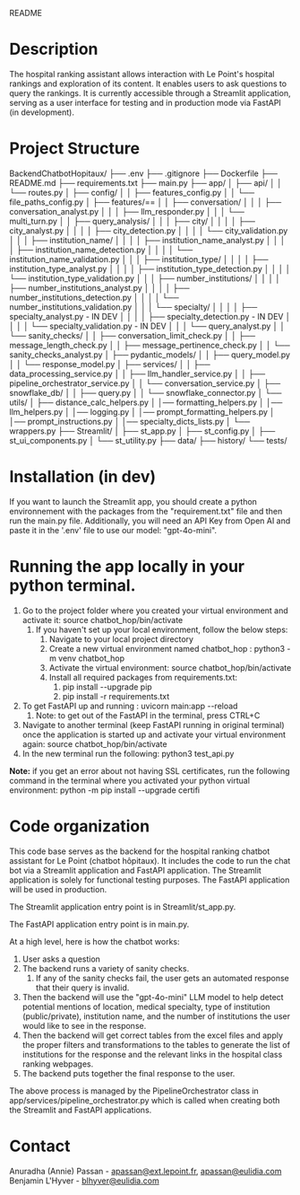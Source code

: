 README

# Description
The hospital ranking assistant allows interaction with Le Point's hospital rankings and exploration of its content. It enables users to ask questions to query the rankings. It is currently accessible through a Streamlit application, serving as a user interface for testing and in production mode via FastAPI (in development).

# Project Structure

BackendChatbotHopitaux/
├── .env
├── .gitignore
├── Dockerfile
├── README.md
├── requirements.txt
├── main.py
├── app/
│   ├── api/
│   │   └── routes.py
│   ├── config/
│   │   ├── features_config.py
│   │   └── file_paths_config.py
│   ├── features/==
│   │   ├── conversation/
│   │   │  ├── conversation_analyst.py
│   │   │  ├── llm_responder.py
│   │   │  └── multi_turn.py
│   │   ├── query_analysis/
│   │   │  ├── city/
│   │   │  │   ├── city_analyst.py
│   │   │  │   ├── city_detection.py
│   │   │  │   └── city_validation.py
│   │   │  ├── institution_name/
│   │   │  │   ├── institution_name_analyst.py
│   │   │  │   ├── institution_name_detection.py
│   │   │  │   └── institution_name_validation.py
│   │   │  ├── institution_type/
│   │   │  │   ├── institution_type_analyst.py
│   │   │  │   ├── institution_type_detection.py
│   │   │  │   └── institution_type_validation.py
│   │   │  ├── number_institutions/
│   │   │  │   ├── number_institutions_analyst.py
│   │   │  │   ├── number_institutions_detection.py
│   │   │  │   └── number_institutions_validation.py
│   │   │  └── specialty/
│   │   │  │   ├── specialty_analyst.py - IN DEV
│   │   │  │   ├── specialty_detection.py - IN DEV
│   │   │  │   └── specialty_validation.py - IN DEV
│   │   │  └── query_analyst.py
│   │   └── sanity_checks/
│   │      ├── conversation_limit_check.py
│   │      ├── message_length_check.py
│   │      ├── message_pertinence_check.py
│   │      └── sanity_checks_analyst.py
│   ├── pydantic_models/
│   │   ├── query_model.py
│   │   └── response_model.py
│   ├── services/
│   │   ├── data_processing_service.py
│   │   ├── llm_handler_service.py
│   │   ├── pipeline_orchestrator_service.py
│   │   └── conversation_service.py
│   ├── snowflake_db/
│   │   ├── query.py
│   │   └── snowflake_connector.py
│   └── utils/
│       ├── distance_calc_helpers.py
│       │── formatting_helpers.py
│       │── llm_helpers.py
│       │── logging.py
│       │── prompt_formatting_helpers.py
│       │── prompt_instructions.py
│       │── specialty_dicts_lists.py
│       └── wrappers.py
├── Streamlit/
│   ├── st_app.py
│   ├── st_config.py
│   ├── st_ui_components.py
│   └── st_utility.py
├── data/
├── history/
└── tests/



# Installation (in dev)
If you want to launch the Streamlit app, you should create a python environnement with the packages from the "requirement.txt" file and then run the main.py file. 
Additionally, you will need an API Key from Open AI and paste it in the '.env' file  to use our model: "gpt-4o-mini".


# Running the app locally in your python terminal. 
1. Go to the project folder where you created your virtual environment and activate it: source chatbot_hop/bin/activate
   1. If you haven't set up your local environment, follow the below steps: 
      1. Navigate to your local project directory
      2. Create a new virtual environment named chatbot_hop : python3 -m venv chatbot_hop
      3. Activate the virtual environment: source chatbot_hop/bin/activate
      4. Install all required packages from requirements.txt: 
         1. pip install --upgrade pip
         2. pip install -r requirements.txt
2. To get FastAPI up and running : uvicorn main:app --reload
   1. Note: to get out of the FastAPI in the terminal, press CTRL+C
3. Navigate to another terminal (keep FastAPI running in original terminal) once the application is started up and activate your virtual environment again: source chatbot_hop/bin/activate
4. In the new terminal run the following: python3 test_api.py

**Note:** if you get an error about not having SSL certificates, run the following command in the terminal where you activated your python virtual environment: python -m pip install --upgrade certifi


# Code organization
This code base serves as the backend for the hospital ranking chatbot assistant for Le Point (chatbot hôpitaux). It includes the code to run the chat bot via a Streamlit application and FastAPI application. The Streamlit application is solely for functional testing purposes. The FastAPI application will be used in production. 

The Streamlit application entry point is in Streamlit/st_app.py.

The FastAPI application entry point is in main.py.

At a high level, here is how the chatbot works:
1. User asks a question 
2. The backend runs a variety of sanity checks.
   1. If any of the sanity checks fail, the user gets an automated response that their query is invalid. 
3. Then the backend will use the "gpt-4o-mini" LLM model to help detect potential mentions of location, medical specialty, type of institution (public/private), institution name, and the number of institutions the user would like to see in the response. 
4. Then the backend will get correct tables from the excel files and apply the proper filters and transformations to the tables to generate the list of institutions for the response and the relevant links in the hospital class ranking webpages. 
5. The backend puts together the final response to the user. 

The above process is managed by the PipelineOrchestrator class in app/services/pipeline_orchestrator.py which is called when creating both the Streamlit and FastAPI applications.

# Contact
Anuradha (Annie) Passan - apassan@ext.lepoint.fr, apassan@eulidia.com
Benjamin L'Hyver - blhyver@eulidia.com
